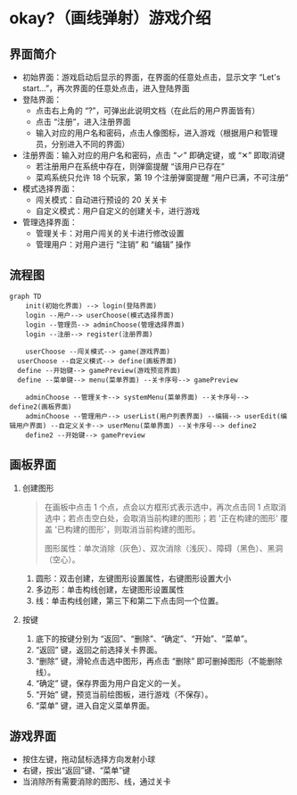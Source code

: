 # okay?（画线弹射）游戏介绍



## 界面简介

- 初始界面：游戏启动后显示的界面，在界面的任意处点击，显示文字 “Let's start...”，再次界面的任意处点击，进入登陆界面
- 登陆界面：
  - 点击右上角的 “?”，可弹出此说明文档（在此后的用户界面皆有）
  - 点击 “注册”，进入注册界面
  - 输入对应的用户名和密码，点击人像图标，进入游戏（根据用户和管理员，分别进入不同的界面）
- 注册界面：输入对应的用户名和密码，点击 “✓” 即确定键，或 “✕” 即取消键
  - 若注册用户在系统中存在，则弹窗提醒 “该用户已存在”
  - 菜鸡系统只允许 18 个玩家，第 19 个注册弹窗提醒 “用户已满，不可注册”
- 模式选择界面：
  - 闯关模式：自动进行预设的 20 关关卡
  - 自定义模式：用户自定义的创建关卡，进行游戏
- 管理选择界面：
  - 管理关卡：对用户闯关的关卡进行修改设置
  - 管理用户：对用户进行 “注销” 和 “编辑” 操作

## 流程图

 

```mermaid
graph TD
	init(初始化界面) --> login(登陆界面)
	login --用户--> userChoose(模式选择界面)
	login --管理员--> adminChoose(管理选择界面)
	login --注册--> register(注册界面)
	
	userChoose --闯关模式--> game(游戏界面)
  userChoose --自定义模式--> define(画板界面)
  define --开始键--> gamePreview(游戏预览界面)
  define --菜单键--> menu(菜单界面) --关卡序号--> gamePreview
	
	adminChoose --管理关卡--> systemMenu(菜单界面) --关卡序号--> define2(画板界面)
	adminChoose --管理用户--> userList(用户列表界面) --编辑--> userEdit(编辑用户界面) --自定义关卡--> userMenu(菜单界面) --关卡序号--> define2
	define2 --开始键--> gamePreview
```

## 画板界面

1. 创建图形

   > 在画板中点击 1 个点，点会以方框形式表示选中，再次点击同 1 点取消选中；若点击空白处，会取消当前构建的图形；若 '正在构建的图形' 覆盖 '已构建的图形'，则取消当前构建的图形。
   >
   > 图形属性：单次消除（灰色）、双次消除（浅灰）、障碍（黑色）、黑洞（空心）。

   1. 圆形：双击创建，左键图形设置属性，右键图形设置大小
   2. 多边形：单击构线创建，左键图形设置属性
   3. 线：单击构线创建，第三下和第二下点击同一个位置。

2. 按键
   1. 底下的按键分别为 “返回”、“删除”、“确定”、“开始”、“菜单”。
   2. “返回” 键，返回之前选择关卡界面。
   3. “删除” 键，滑轮点击选中图形，再点击 “删除” 即可删掉图形（不能删除线）。
   4. “确定” 键，保存界面为用户自定义的一关。
   5. “开始” 键，预览当前绘图板，进行游戏（不保存）。
   6. “菜单” 键，进入自定义菜单界面。

## 游戏界面

- 按住左键，拖动鼠标选择方向发射小球
- 右键，按出“返回”键、“菜单”键
- 当消除所有需要消除的图形、线，通过关卡
